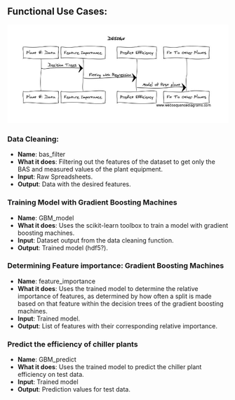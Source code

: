 ## Functional Use Cases: 
![DESIGN](https://github.com/optichill/optichill/blob/master/doc/Design.jpg)
### Data Cleaning:
* **Name**: bas_filter
* **What it does**: Filtering out the features of the dataset to get only the BAS and measured values of the plant equipment. 
* **Input**: Raw Spreadsheets. 
* **Output**: Data with the desired features. 

### Training Model with Gradient Boosting Machines
* **Name**: GBM_model
* **What it does**: Uses the scikit-learn toolbox to train a model with gradient boosting machines. 
* **Input**: Dataset output from the data cleaning function.
* **Output**: Trained model (hdf5?). 

### Determining Feature importance: Gradient Boosting Machines
* **Name**: feature_importance
* **What it does**: Uses the trained model to determine the relative importance of features, as determined by how often a split is made based on that feature within the decision trees of the gradient boosting machines. 
* **Input**: Trained model.
* **Output**: List of features with their corresponding relative importance. 

### Predict the efficiency of chiller plants
* **Name**: GBM_predict 
* **What it does**: Uses the trained model to predict the chiller plant efficiency on test data.
* **Input**: Trained model
* **Output**: Prediction values for test data.
